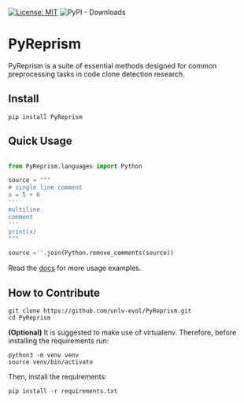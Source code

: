 [![License: MIT](https://img.shields.io/badge/License-MIT-blue.svg)](https://opensource.org/licenses/MIT)
![PyPI - Downloads](https://img.shields.io/pypi/dd/PyReprism)
# PyReprism

PyReprism is a suite of essential methods designed for common preprocessing tasks in code clone detection research.

## Install
```shell
pip install PyReprism
```
## Quick Usage
```python

from PyReprism.languages import Python

source = """
# single line comment
x = 5 + 6
'''
multiline
comment
'''
print(x)
"""

source =''.join(Python.remove_comments(source))
```
Read the [docs]() for more usage examples. 

## How to Contribute

```shell
git clone https://github.com/unlv-evol/PyReprism.git
cd PyReprism
```
**(Optional)** It is suggested to make use of virtualenv. Therefore, before installing the requirements run:

```
python3 -m venv venv
source venv/bin/activate
```

Then, install the requirements:

```
pip install -r requirements.txt
```
